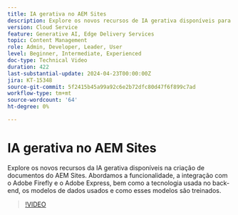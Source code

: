 ```yaml
---
title: IA gerativa no AEM Sites
description: Explore os novos recursos de IA gerativa disponíveis para a criação de documentos no AEM.
version: Cloud Service
feature: Generative AI, Edge Delivery Services
topic: Content Management
role: Admin, Developer, Leader, User
level: Beginner, Intermediate, Experienced
doc-type: Technical Video
duration: 422
last-substantial-update: 2024-04-23T00:00:00Z
jira: KT-15348
source-git-commit: 5f2415b45a99a92c6e2b72dfc80d47f6f899c7ad
workflow-type: tm+mt
source-wordcount: '64'
ht-degree: 0%

---
```



# IA gerativa no AEM Sites

Explore os novos recursos da IA gerativa disponíveis na criação de documentos do AEM Sites. Abordamos a funcionalidade, a integração com o Adobe Firefly e o Adobe Express, bem como a tecnologia usada no back-end, os modelos de dados usados e como esses modelos são treinados.

>[!VIDEO](https://video.tv.adobe.com/v/3428436/?learn=on)
